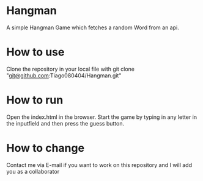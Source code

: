 # Hangman
A simple Hangman Game which fetches a random Word from an api.

# How to use
Clone the repository in your local file with git clone "git@github.com:Tiago080404/Hangman.git"

# How to run
Open the index.html in the browser. Start the game by typing in any letter in the inputfield and then press the guess button.

# How to change
Contact me via E-mail if you want to work on this repository and I will add you as a collaborator
